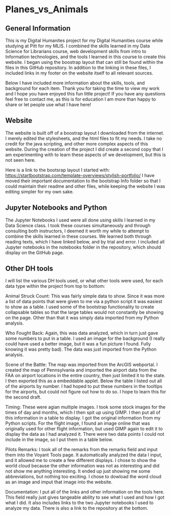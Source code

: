 # Planes_vs_Animals

## General Information

This is my Digital Humanites project for my Digital Humanities course while studying at Pitt for my MLIS.
I combined the skills learned in my Data Science for Librarians course, web development skills from intro to Information technologies, and the tools I learned in this course to create this website.
I began using the boostrap layout that can still be found within the files in this GitHub repository.
In addition to the linking in these files, I included links in my footer on the website itself to all relevant sources.

Below I have included more information about the skills, tools, and background for each item.
Thank you for taking the time to view my work and I hope you have enjoyed this fun little project!
If you have any questions feel free to contact me, as this is for education I am more than happy to share or let people use what I have here!

## Website

The website is built off of a boostrap layout I downloaded from the internet.
I merely edited the stylesheets, and the html files to fit my needs.
I take no credit for the java scripting, and other more complex aspects of this website.
During the creation of the project I did create a second copy that I am experimenting with to learn these aspects of we development, but this is not seen here.

Here is a link to the bootsrap layout I started with: https://startbootstrap.com/template-overviews/stylish-portfolio/
I have moved their important documentation to the bootstrap Info folder so that I could maintain their readme and other files, while keeping the website I was editing simpler for my own sake.

## Jupyter Notebooks and Python

The Jupyter Notebooks I used were all done using skills I learned in my Data Science class.
I took these courses simultaneously and through consulting both instructors, I deemed it worth my while to attempt to combine the skills learned in these courses.
We learned both through reading texts, which I have linked below, and by trial and error.
I included all Jupyter notebooks in the notebooks folder in the repository, which should display on the GitHub page.

## Other DH tools

I will list the various DH tools used, or what other tools were used, for each data type within the project from top to bottom:

Animal Struck Count:
This was fairly simple data to show. Since it was more a list of data points that were given to me via a python script it was easiest to show as a table. I used some of the bootstrap functionality to create collapsable tables so that the large tables would not constantly be showing on the page. Other than that it was simply data imported from my Python analysis.

Who Fought Back:
Again, this was data analyzed, which in turn just gave some numbers to put in a table. I used an image for the background (I really could have used a better image, but it was a fun picture I found. Fully knowing it was pretty bad). The data was just imported from the Python analysis.

Scene of the Battle:
The map was imported from the ArcGIS webportal. I created the map of Pennsylvania and imported the airport data from the FAA on airport locations in the entire country, then just limited it to the state. I then exported this as a embeddable applet.
Below the table I listed out all of the airports by number. I had hoped to put these numbers in the tooltips for the airports, but could not figure out how to do so. I hope to learn this for the second draft.

Timing:
These were agian multiple images. I took some stock images for the times of day and months, which I then spit up using GIMP. I then put all of this information in a table to display. I got the original information from my Python scripts.
For the flight image, I found an image online that was originally used for other flight information, but used GIMP again to edit it to display the data as I had analyzed it. There were two data points I could not include in the image, so I put them in a table below.

Pilots Remarks:
I took all of the remarks from the remarks field and input them into the Voyant Tools page. It automatically analyzed the data I input, and it allowed me to create a few different displays. I chose to show the world cloud because the other information was not as interesting and did not show me anything interesting. It ended up just showing me some abbreviations, but nothing too exciting. I chose to dowload the word cloud as an image and imput that image into the website.

Documentation:
I put all of the links and other information on the tools here. This field really just gives tangeable ability to see what I used and how I got what I did. It also includes links to the two Jupyter notebooks I used to analyze my data. There is also a link to the repository at the bottom.